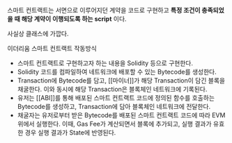 스마트 컨트랙트는 서면으로 이루어지던 계약을 코드로 구현하고 **특정 조건이 충족되었을 때 해당 계약이 이행되도록 하는 script** 이다.

사실상 클래스에 가깝다.

이더리움 스마트 컨트랙트 작동방식

- 스마트 컨트랙트로 구현하고자 하는 내용을 Solidity 등으로 구현한다.
- Solidity 코드를 컴파일하여 네트워크에 배포할 수 있는 Bytecode를 생성한다.
- Transaction에 Bytecode를 담고, [[마이너]]가 해당 Transaction이 담긴 블록을 채굴한다. 이와 동시에 해당 Transaction은 블록체인 네트워크에 기록된다.
- 유저는 [[ABI]]를 통해 배포된 스마트 컨트랙트 코드에 정의된 함수를 호출하는 Bytecode를 생성하고, Transaction에 담아 블록체인 네트워크에 전달한다.
- 채굴자는 유저로부터 받은 Bytecode를 배포된 스마트 컨트랙트 코드에 따라 EVM 위에서 실행한다. 이때, Gas Fee가 계산되면서 블록에 추가되고, 실행 결과가 유효한 경우 실행 결과가 State에 반영된다.

